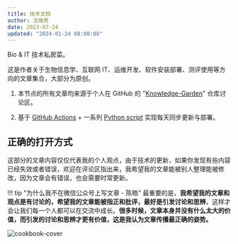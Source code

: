 ```yaml
---
title: 技术文档
author: 沈维燕
date: 2023-07-24
updated: "2024-01-24 08:08:08"
---
```


Bio & IT 技术私房菜。

这是作者关于生物信息学、互联网 IT、运维开发、软件安装部署、测评使用等方向的文章集合，大部分为原创。

1. 本节点的所有文章均来源于个人在 GitHub 的 "[Knowledge-Garden](https://github.com/shenweiyan/Knowledge-Garden/discussions)" 仓库讨论区。

2. 基于 [GitHub Actions](https://github.com/shenweiyan/Knowledge-Garden/blob/main/.github/workflows/mkdocs.yml) + 一系列 [Python script](https://github.com/shenweiyan/Knowledge-Garden/tree/main/script) 实现每天同步更新与部署。


## 正确的打开方式

这部分的文章内容仅仅代表我的个人观点，由于技术的更新，如果你发现有些内容已经失效或者错误，欢迎在评论区指出来，我希望我的文章能被别人整理能被修改，因为文章会有错误，也会需要时常更新。

!!! tip "为什么我不在微信公众号上写文章 - 陈皓"
    最重要的是，**我希望我的文章和观点是有讨论的，希望我的文章能被指正和批评，最好是引发讨论和思辨**，这样才会让我们每一个人都可以在交流中成长。**很多时候，文章本身并没有什么太大的价值，而引发的讨论和思辨才更有价值，这是我认为文章传播最正确的姿势。**

![cookbook-cover](https://shub.weiyan.tech/kgarden/mkdocs/cookbook.jpg)    

